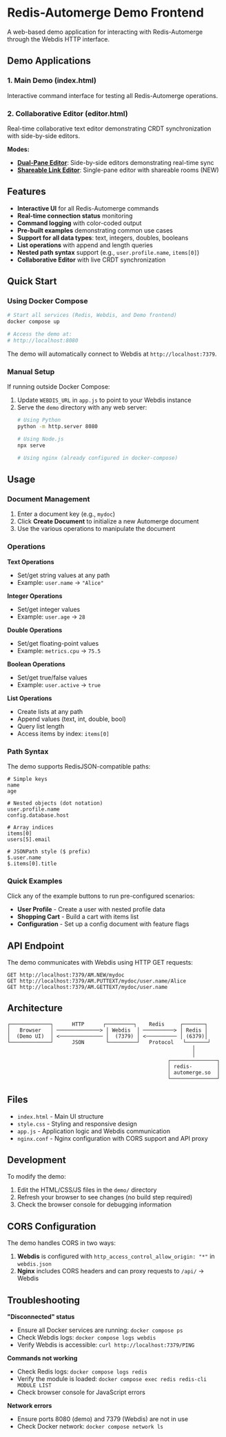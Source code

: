 # Redis-Automerge Demo Frontend

A web-based demo application for interacting with Redis-Automerge through the Webdis HTTP interface.

## Demo Applications

### 1. Main Demo (index.html)
Interactive command interface for testing all Redis-Automerge operations.

### 2. Collaborative Editor (editor.html)
Real-time collaborative text editor demonstrating CRDT synchronization with side-by-side editors.

**Modes:**
- **[Dual-Pane Editor](COLLABORATIVE_EDITOR.md)**: Side-by-side editors demonstrating real-time sync
- **[Shareable Link Editor](SHAREABLE_EDITOR.md)**: Single-pane editor with shareable rooms (NEW)

## Features

- **Interactive UI** for all Redis-Automerge commands
- **Real-time connection status** monitoring
- **Command logging** with color-coded output
- **Pre-built examples** demonstrating common use cases
- **Support for all data types**: text, integers, doubles, booleans
- **List operations** with append and length queries
- **Nested path syntax** support (e.g., `user.profile.name`, `items[0]`)
- **Collaborative Editor** with live CRDT synchronization

## Quick Start

### Using Docker Compose

```bash
# Start all services (Redis, Webdis, and Demo frontend)
docker compose up

# Access the demo at:
# http://localhost:8080
```

The demo will automatically connect to Webdis at `http://localhost:7379`.

### Manual Setup

If running outside Docker Compose:

1. Update `WEBDIS_URL` in `app.js` to point to your Webdis instance
2. Serve the `demo` directory with any web server:
   ```bash
   # Using Python
   python -m http.server 8080

   # Using Node.js
   npx serve

   # Using nginx (already configured in docker-compose)
   ```

## Usage

### Document Management

1. Enter a document key (e.g., `mydoc`)
2. Click **Create Document** to initialize a new Automerge document
3. Use the various operations to manipulate the document

### Operations

**Text Operations**
- Set/get string values at any path
- Example: `user.name` → `"Alice"`

**Integer Operations**
- Set/get integer values
- Example: `user.age` → `28`

**Double Operations**
- Set/get floating-point values
- Example: `metrics.cpu` → `75.5`

**Boolean Operations**
- Set/get true/false values
- Example: `user.active` → `true`

**List Operations**
- Create lists at any path
- Append values (text, int, double, bool)
- Query list length
- Access items by index: `items[0]`

### Path Syntax

The demo supports RedisJSON-compatible paths:

```
# Simple keys
name
age

# Nested objects (dot notation)
user.profile.name
config.database.host

# Array indices
items[0]
users[5].email

# JSONPath style ($ prefix)
$.user.name
$.items[0].title
```

### Quick Examples

Click any of the example buttons to run pre-configured scenarios:

- **User Profile** - Create a user with nested profile data
- **Shopping Cart** - Build a cart with items list
- **Configuration** - Set up a config document with feature flags

## API Endpoint

The demo communicates with Webdis using HTTP GET requests:

```
GET http://localhost:7379/AM.NEW/mydoc
GET http://localhost:7379/AM.PUTTEXT/mydoc/user.name/Alice
GET http://localhost:7379/AM.GETTEXT/mydoc/user.name
```

## Architecture

```
┌─────────────┐      HTTP      ┌─────────┐    Redis     ┌───────┐
│   Browser   │ ──────────────> │ Webdis  │ ──────────> │ Redis │
│  (Demo UI)  │ <────────────── │  (7379) │ <────────── │ (6379)│
└─────────────┘      JSON       └─────────┘   Protocol   └───────┘
                                                            │
                                                            │
                                                    ┌───────────────┐
                                                    │ redis-        │
                                                    │ automerge.so  │
                                                    └───────────────┘
```

## Files

- `index.html` - Main UI structure
- `style.css` - Styling and responsive design
- `app.js` - Application logic and Webdis communication
- `nginx.conf` - Nginx configuration with CORS support and API proxy

## Development

To modify the demo:

1. Edit the HTML/CSS/JS files in the `demo/` directory
2. Refresh your browser to see changes (no build step required)
3. Check the browser console for debugging information

## CORS Configuration

The demo handles CORS in two ways:

1. **Webdis** is configured with `http_access_control_allow_origin: "*"` in `webdis.json`
2. **Nginx** includes CORS headers and can proxy requests to `/api/` → Webdis

## Troubleshooting

**"Disconnected" status**
- Ensure all Docker services are running: `docker compose ps`
- Check Webdis logs: `docker compose logs webdis`
- Verify Webdis is accessible: `curl http://localhost:7379/PING`

**Commands not working**
- Check Redis logs: `docker compose logs redis`
- Verify the module is loaded: `docker compose exec redis redis-cli MODULE LIST`
- Check browser console for JavaScript errors

**Network errors**
- Ensure ports 8080 (demo) and 7379 (Webdis) are not in use
- Check Docker network: `docker compose network ls`
